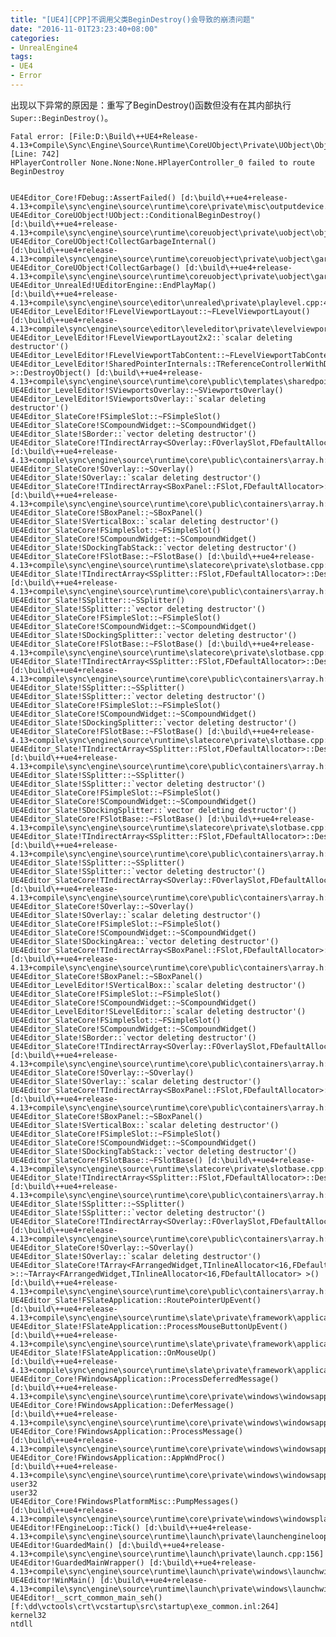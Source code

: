 ```yaml
---
title: "[UE4][CPP]不调用父类BeginDestroy()会导致的崩溃问题"
date: "2016-11-01T23:23:40+08:00"
categories:
- UnrealEngine4
tags:
- UE4
- Error
---
```



出现以下异常的原因是：重写了BeginDestroy()函数但没有在其内部执行`Super::BeginDestroy()`。

    Fatal error: [File:D:\Build\++UE4+Release-4.13+Compile\Sync\Engine\Source\Runtime\CoreUObject\Private\UObject\Obj.cpp] [Line: 742] 
    HPlayerController None.None:None.HPlayerController_0 failed to route BeginDestroy


    UE4Editor_Core!FDebug::AssertFailed() [d:\build\++ue4+release-4.13+compile\sync\engine\source\runtime\core\private\misc\outputdevice.cpp:421]
    UE4Editor_CoreUObject!UObject::ConditionalBeginDestroy() [d:\build\++ue4+release-4.13+compile\sync\engine\source\runtime\coreuobject\private\uobject\obj.cpp:742]
    UE4Editor_CoreUObject!CollectGarbageInternal() [d:\build\++ue4+release-4.13+compile\sync\engine\source\runtime\coreuobject\private\uobject\garbagecollection.cpp:1281]
    UE4Editor_CoreUObject!CollectGarbage() [d:\build\++ue4+release-4.13+compile\sync\engine\source\runtime\coreuobject\private\uobject\garbagecollection.cpp:1320]
    UE4Editor_UnrealEd!UEditorEngine::EndPlayMap() [d:\build\++ue4+release-4.13+compile\sync\engine\source\editor\unrealed\private\playlevel.cpp:408]
    UE4Editor_LevelEditor!FLevelViewportLayout::~FLevelViewportLayout() [d:\build\++ue4+release-4.13+compile\sync\engine\source\editor\leveleditor\private\levelviewportlayout.cpp:145]
    UE4Editor_LevelEditor!FLevelViewportLayout2x2::`scalar deleting destructor'()
    UE4Editor_LevelEditor!FLevelViewportTabContent::~FLevelViewportTabContent()
    UE4Editor_LevelEditor!SharedPointerInternals::TReferenceControllerWithDeleter<FLevelViewportTabContent,SharedPointerInternals::DefaultDeleter<FLevelViewportTabContent> >::DestroyObject() [d:\build\++ue4+release-4.13+compile\sync\engine\source\runtime\core\public\templates\sharedpointerinternals.h:104]
    UE4Editor_LevelEditor!SViewportsOverlay::~SViewportsOverlay()
    UE4Editor_LevelEditor!SViewportsOverlay::`scalar deleting destructor'()
    UE4Editor_SlateCore!FSimpleSlot::~FSimpleSlot()
    UE4Editor_SlateCore!SCompoundWidget::~SCompoundWidget()
    UE4Editor_Slate!SBorder::`vector deleting destructor'()
    UE4Editor_SlateCore!TIndirectArray<SOverlay::FOverlaySlot,FDefaultAllocator>::DestructAndFreeItems() [d:\build\++ue4+release-4.13+compile\sync\engine\source\runtime\core\public\containers\array.h:3474]
    UE4Editor_SlateCore!SOverlay::~SOverlay()
    UE4Editor_Slate!SOverlay::`scalar deleting destructor'()
    UE4Editor_SlateCore!TIndirectArray<SBoxPanel::FSlot,FDefaultAllocator>::DestructAndFreeItems() [d:\build\++ue4+release-4.13+compile\sync\engine\source\runtime\core\public\containers\array.h:3474]
    UE4Editor_SlateCore!SBoxPanel::~SBoxPanel()
    UE4Editor_Slate!SVerticalBox::`scalar deleting destructor'()
    UE4Editor_SlateCore!FSimpleSlot::~FSimpleSlot()
    UE4Editor_SlateCore!SCompoundWidget::~SCompoundWidget()
    UE4Editor_Slate!SDockingTabStack::`vector deleting destructor'()
    UE4Editor_SlateCore!FSlotBase::~FSlotBase() [d:\build\++ue4+release-4.13+compile\sync\engine\source\runtime\slatecore\private\slotbase.cpp:34]
    UE4Editor_Slate!TIndirectArray<SSplitter::FSlot,FDefaultAllocator>::DestructAndFreeItems() [d:\build\++ue4+release-4.13+compile\sync\engine\source\runtime\core\public\containers\array.h:3474]
    UE4Editor_Slate!SSplitter::~SSplitter()
    UE4Editor_Slate!SSplitter::`vector deleting destructor'()
    UE4Editor_SlateCore!FSimpleSlot::~FSimpleSlot()
    UE4Editor_SlateCore!SCompoundWidget::~SCompoundWidget()
    UE4Editor_Slate!SDockingSplitter::`vector deleting destructor'()
    UE4Editor_SlateCore!FSlotBase::~FSlotBase() [d:\build\++ue4+release-4.13+compile\sync\engine\source\runtime\slatecore\private\slotbase.cpp:34]
    UE4Editor_Slate!TIndirectArray<SSplitter::FSlot,FDefaultAllocator>::DestructAndFreeItems() [d:\build\++ue4+release-4.13+compile\sync\engine\source\runtime\core\public\containers\array.h:3474]
    UE4Editor_Slate!SSplitter::~SSplitter()
    UE4Editor_Slate!SSplitter::`vector deleting destructor'()
    UE4Editor_SlateCore!FSimpleSlot::~FSimpleSlot()
    UE4Editor_SlateCore!SCompoundWidget::~SCompoundWidget()
    UE4Editor_Slate!SDockingSplitter::`vector deleting destructor'()
    UE4Editor_SlateCore!FSlotBase::~FSlotBase() [d:\build\++ue4+release-4.13+compile\sync\engine\source\runtime\slatecore\private\slotbase.cpp:34]
    UE4Editor_Slate!TIndirectArray<SSplitter::FSlot,FDefaultAllocator>::DestructAndFreeItems() [d:\build\++ue4+release-4.13+compile\sync\engine\source\runtime\core\public\containers\array.h:3474]
    UE4Editor_Slate!SSplitter::~SSplitter()
    UE4Editor_Slate!SSplitter::`vector deleting destructor'()
    UE4Editor_SlateCore!FSimpleSlot::~FSimpleSlot()
    UE4Editor_SlateCore!SCompoundWidget::~SCompoundWidget()
    UE4Editor_Slate!SDockingSplitter::`vector deleting destructor'()
    UE4Editor_SlateCore!FSlotBase::~FSlotBase() [d:\build\++ue4+release-4.13+compile\sync\engine\source\runtime\slatecore\private\slotbase.cpp:34]
    UE4Editor_Slate!TIndirectArray<SSplitter::FSlot,FDefaultAllocator>::DestructAndFreeItems() [d:\build\++ue4+release-4.13+compile\sync\engine\source\runtime\core\public\containers\array.h:3474]
    UE4Editor_Slate!SSplitter::~SSplitter()
    UE4Editor_Slate!SSplitter::`vector deleting destructor'()
    UE4Editor_SlateCore!TIndirectArray<SOverlay::FOverlaySlot,FDefaultAllocator>::DestructAndFreeItems() [d:\build\++ue4+release-4.13+compile\sync\engine\source\runtime\core\public\containers\array.h:3474]
    UE4Editor_SlateCore!SOverlay::~SOverlay()
    UE4Editor_Slate!SOverlay::`scalar deleting destructor'()
    UE4Editor_SlateCore!FSimpleSlot::~FSimpleSlot()
    UE4Editor_SlateCore!SCompoundWidget::~SCompoundWidget()
    UE4Editor_Slate!SDockingArea::`vector deleting destructor'()
    UE4Editor_SlateCore!TIndirectArray<SBoxPanel::FSlot,FDefaultAllocator>::DestructAndFreeItems() [d:\build\++ue4+release-4.13+compile\sync\engine\source\runtime\core\public\containers\array.h:3474]
    UE4Editor_SlateCore!SBoxPanel::~SBoxPanel()
    UE4Editor_LevelEditor!SVerticalBox::`scalar deleting destructor'()
    UE4Editor_SlateCore!FSimpleSlot::~FSimpleSlot()
    UE4Editor_SlateCore!SCompoundWidget::~SCompoundWidget()
    UE4Editor_LevelEditor!SLevelEditor::`scalar deleting destructor'()
    UE4Editor_SlateCore!FSimpleSlot::~FSimpleSlot()
    UE4Editor_SlateCore!SCompoundWidget::~SCompoundWidget()
    UE4Editor_Slate!SBorder::`vector deleting destructor'()
    UE4Editor_SlateCore!TIndirectArray<SOverlay::FOverlaySlot,FDefaultAllocator>::DestructAndFreeItems() [d:\build\++ue4+release-4.13+compile\sync\engine\source\runtime\core\public\containers\array.h:3474]
    UE4Editor_SlateCore!SOverlay::~SOverlay()
    UE4Editor_Slate!SOverlay::`scalar deleting destructor'()
    UE4Editor_SlateCore!TIndirectArray<SBoxPanel::FSlot,FDefaultAllocator>::DestructAndFreeItems() [d:\build\++ue4+release-4.13+compile\sync\engine\source\runtime\core\public\containers\array.h:3474]
    UE4Editor_SlateCore!SBoxPanel::~SBoxPanel()
    UE4Editor_Slate!SVerticalBox::`scalar deleting destructor'()
    UE4Editor_SlateCore!FSimpleSlot::~FSimpleSlot()
    UE4Editor_SlateCore!SCompoundWidget::~SCompoundWidget()
    UE4Editor_Slate!SDockingTabStack::`vector deleting destructor'()
    UE4Editor_SlateCore!FSlotBase::~FSlotBase() [d:\build\++ue4+release-4.13+compile\sync\engine\source\runtime\slatecore\private\slotbase.cpp:34]
    UE4Editor_Slate!TIndirectArray<SSplitter::FSlot,FDefaultAllocator>::DestructAndFreeItems() [d:\build\++ue4+release-4.13+compile\sync\engine\source\runtime\core\public\containers\array.h:3474]
    UE4Editor_Slate!SSplitter::~SSplitter()
    UE4Editor_Slate!SSplitter::`vector deleting destructor'()
    UE4Editor_SlateCore!TIndirectArray<SOverlay::FOverlaySlot,FDefaultAllocator>::DestructAndFreeItems() [d:\build\++ue4+release-4.13+compile\sync\engine\source\runtime\core\public\containers\array.h:3474]
    UE4Editor_SlateCore!SOverlay::~SOverlay()
    UE4Editor_Slate!SOverlay::`scalar deleting destructor'()
    UE4Editor_SlateCore!TArray<FArrangedWidget,TInlineAllocator<16,FDefaultAllocator> >::~TArray<FArrangedWidget,TInlineAllocator<16,FDefaultAllocator> >() [d:\build\++ue4+release-4.13+compile\sync\engine\source\runtime\core\public\containers\array.h:752]
    UE4Editor_Slate!FSlateApplication::RoutePointerUpEvent() [d:\build\++ue4+release-4.13+compile\sync\engine\source\runtime\slate\private\framework\application\slateapplication.cpp:4974]
    UE4Editor_Slate!FSlateApplication::ProcessMouseButtonUpEvent() [d:\build\++ue4+release-4.13+compile\sync\engine\source\runtime\slate\private\framework\application\slateapplication.cpp:5348]
    UE4Editor_Slate!FSlateApplication::OnMouseUp() [d:\build\++ue4+release-4.13+compile\sync\engine\source\runtime\slate\private\framework\application\slateapplication.cpp:5328]
    UE4Editor_Core!FWindowsApplication::ProcessDeferredMessage() [d:\build\++ue4+release-4.13+compile\sync\engine\source\runtime\core\private\windows\windowsapplication.cpp:1584]
    UE4Editor_Core!FWindowsApplication::DeferMessage() [d:\build\++ue4+release-4.13+compile\sync\engine\source\runtime\core\private\windows\windowsapplication.cpp:1930]
    UE4Editor_Core!FWindowsApplication::ProcessMessage() [d:\build\++ue4+release-4.13+compile\sync\engine\source\runtime\core\private\windows\windowsapplication.cpp:747]
    UE4Editor_Core!FWindowsApplication::AppWndProc() [d:\build\++ue4+release-4.13+compile\sync\engine\source\runtime\core\private\windows\windowsapplication.cpp:669]
    user32
    user32
    UE4Editor_Core!FWindowsPlatformMisc::PumpMessages() [d:\build\++ue4+release-4.13+compile\sync\engine\source\runtime\core\private\windows\windowsplatformmisc.cpp:905]
    UE4Editor!FEngineLoop::Tick() [d:\build\++ue4+release-4.13+compile\sync\engine\source\runtime\launch\private\launchengineloop.cpp:2788]
    UE4Editor!GuardedMain() [d:\build\++ue4+release-4.13+compile\sync\engine\source\runtime\launch\private\launch.cpp:156]
    UE4Editor!GuardedMainWrapper() [d:\build\++ue4+release-4.13+compile\sync\engine\source\runtime\launch\private\windows\launchwindows.cpp:126]
    UE4Editor!WinMain() [d:\build\++ue4+release-4.13+compile\sync\engine\source\runtime\launch\private\windows\launchwindows.cpp:202]
    UE4Editor!__scrt_common_main_seh() [f:\dd\vctools\crt\vcstartup\src\startup\exe_common.inl:264]
    kernel32
    ntdll
